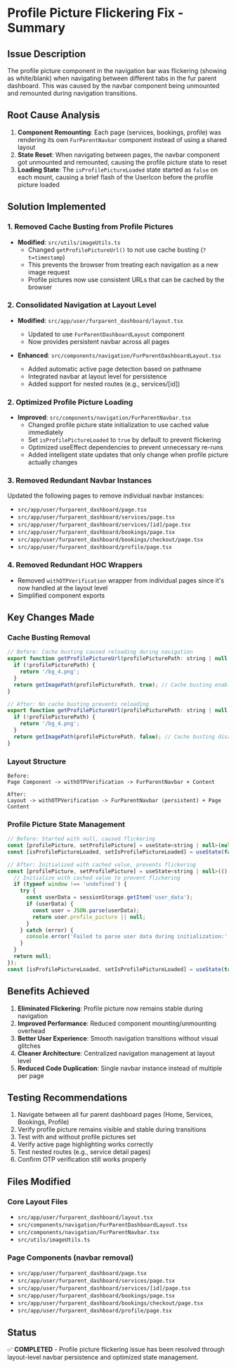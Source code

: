 # Profile Picture Flickering Fix - Summary

## Issue Description
The profile picture component in the navigation bar was flickering (showing as white/blank) when navigating between different tabs in the fur parent dashboard. This was caused by the navbar component being unmounted and remounted during navigation transitions.

## Root Cause Analysis
1. **Component Remounting**: Each page (services, bookings, profile) was rendering its own `FurParentNavbar` component instead of using a shared layout
2. **State Reset**: When navigating between pages, the navbar component got unmounted and remounted, causing the profile picture state to reset
3. **Loading State**: The `isProfilePictureLoaded` state started as `false` on each mount, causing a brief flash of the UserIcon before the profile picture loaded

## Solution Implemented

### 1. Removed Cache Busting from Profile Pictures
- **Modified**: `src/utils/imageUtils.ts`
  - Changed `getProfilePictureUrl()` to not use cache busting (`?t=timestamp`)
  - This prevents the browser from treating each navigation as a new image request
  - Profile pictures now use consistent URLs that can be cached by the browser

### 2. Consolidated Navigation at Layout Level
- **Modified**: `src/app/user/furparent_dashboard/layout.tsx`
  - Updated to use `FurParentDashboardLayout` component
  - Now provides persistent navbar across all pages

- **Enhanced**: `src/components/navigation/FurParentDashboardLayout.tsx`
  - Added automatic active page detection based on pathname
  - Integrated navbar at layout level for persistence
  - Added support for nested routes (e.g., services/[id])

### 2. Optimized Profile Picture Loading
- **Improved**: `src/components/navigation/FurParentNavbar.tsx`
  - Changed profile picture state initialization to use cached value immediately
  - Set `isProfilePictureLoaded` to `true` by default to prevent flickering
  - Optimized useEffect dependencies to prevent unnecessary re-runs
  - Added intelligent state updates that only change when profile picture actually changes

### 3. Removed Redundant Navbar Instances
Updated the following pages to remove individual navbar instances:
- `src/app/user/furparent_dashboard/page.tsx`
- `src/app/user/furparent_dashboard/services/page.tsx`
- `src/app/user/furparent_dashboard/services/[id]/page.tsx`
- `src/app/user/furparent_dashboard/bookings/page.tsx`
- `src/app/user/furparent_dashboard/bookings/checkout/page.tsx`
- `src/app/user/furparent_dashboard/profile/page.tsx`

### 4. Removed Redundant HOC Wrappers
- Removed `withOTPVerification` wrapper from individual pages since it's now handled at the layout level
- Simplified component exports

## Key Changes Made

### Cache Busting Removal
```javascript
// Before: Cache busting caused reloading during navigation
export function getProfilePictureUrl(profilePicturePath: string | null | undefined, userId?: string | number): string {
  if (!profilePicturePath) {
    return '/bg_4.png';
  }
  return getImagePath(profilePicturePath, true); // Cache busting enabled
}

// After: No cache busting prevents reloading
export function getProfilePictureUrl(profilePicturePath: string | null | undefined, userId?: string | number): string {
  if (!profilePicturePath) {
    return '/bg_4.png';
  }
  return getImagePath(profilePicturePath, false); // Cache busting disabled
}
```

### Layout Structure
```
Before:
Page Component -> withOTPVerification -> FurParentNavbar + Content

After:
Layout -> withOTPVerification -> FurParentNavbar (persistent) + Page Content
```

### Profile Picture State Management
```javascript
// Before: Started with null, caused flickering
const [profilePicture, setProfilePicture] = useState<string | null>(null);
const [isProfilePictureLoaded, setIsProfilePictureLoaded] = useState(false);

// After: Initialized with cached value, prevents flickering
const [profilePicture, setProfilePicture] = useState<string | null>(() => {
  // Initialize with cached value to prevent flickering
  if (typeof window !== 'undefined') {
    try {
      const userData = sessionStorage.getItem('user_data');
      if (userData) {
        const user = JSON.parse(userData);
        return user.profile_picture || null;
      }
    } catch (error) {
      console.error('Failed to parse user data during initialization:', error);
    }
  }
  return null;
});
const [isProfilePictureLoaded, setIsProfilePictureLoaded] = useState(true);
```

## Benefits Achieved

1. **Eliminated Flickering**: Profile picture now remains stable during navigation
2. **Improved Performance**: Reduced component mounting/unmounting overhead
3. **Better User Experience**: Smooth navigation transitions without visual glitches
4. **Cleaner Architecture**: Centralized navigation management at layout level
5. **Reduced Code Duplication**: Single navbar instance instead of multiple per page

## Testing Recommendations

1. Navigate between all fur parent dashboard pages (Home, Services, Bookings, Profile)
2. Verify profile picture remains visible and stable during transitions
3. Test with and without profile pictures set
4. Verify active page highlighting works correctly
5. Test nested routes (e.g., service detail pages)
6. Confirm OTP verification still works properly

## Files Modified

### Core Layout Files
- `src/app/user/furparent_dashboard/layout.tsx`
- `src/components/navigation/FurParentDashboardLayout.tsx`
- `src/components/navigation/FurParentNavbar.tsx`
- `src/utils/imageUtils.ts`

### Page Components (navbar removal)
- `src/app/user/furparent_dashboard/page.tsx`
- `src/app/user/furparent_dashboard/services/page.tsx`
- `src/app/user/furparent_dashboard/services/[id]/page.tsx`
- `src/app/user/furparent_dashboard/bookings/page.tsx`
- `src/app/user/furparent_dashboard/bookings/checkout/page.tsx`
- `src/app/user/furparent_dashboard/profile/page.tsx`

## Status
✅ **COMPLETED** - Profile picture flickering issue has been resolved through layout-level navbar persistence and optimized state management.
